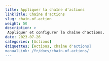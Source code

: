 ```yaml
---
title: Appliquer la chaîne d'actions
linkTitle: Chaîne d'actions
slug: chain-of-action
weight: 50
description: >
 Appliquer et configurer la chaîne d'actions.
date: 2023-07-26
catégories: [Actions]
étiquettes: [Actions, chaîne d'actions]
manualLink: /fr/docs/chain-of-actions/
---
```

<script>
  window.location.href = "/fr/docs/chain-of-actions/";
</script>
